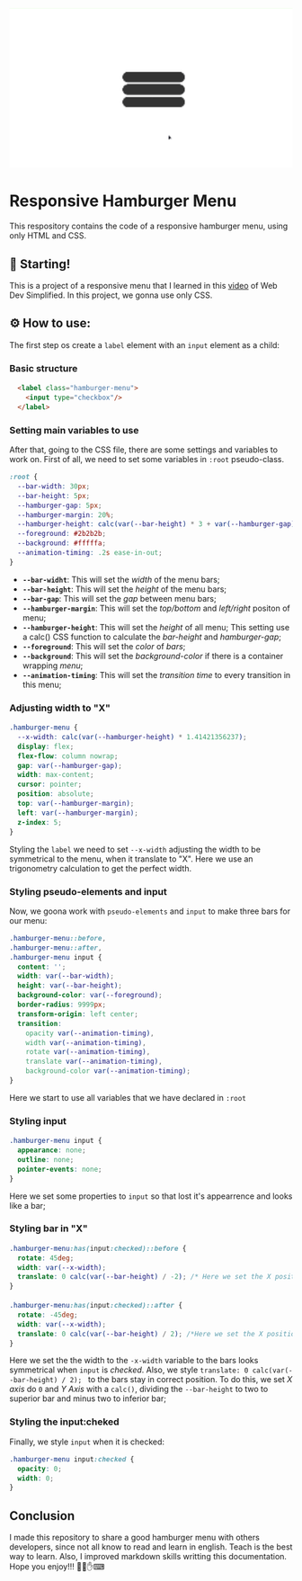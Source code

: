 ![Hamburger View](https://github.com/Mateus-A-Carvalho/responsive-hamburger-menu/blob/main/assets/public/giphy.gif)

# Responsive Hamburger Menu
This respository contains the code of a responsive hamburger menu, using only HTML and CSS. 

## 🚀 Starting!

This is a project of a responsive menu that I learned in this [video](https://www.youtube.com/watch?v=dAIVbLrAb_U&t=1082s) of Web Dev Simplified. In this project, we gonna use only CSS. 

## ⚙ How to use:
The first step os create a `label` element with an `input` element as a child:

### Basic structure

```html
  <label class="hamburger-menu">
    <input type="checkbox"/>
  </label>
```

### Setting main variables to use
After that, going to the CSS file, there are some settings and variables to work on. First of all, we need to set some variables in `:root` pseudo-class.

```css
:root {
  --bar-width: 30px;
  --bar-height: 5px;
  --hamburger-gap: 5px;
  --hamburger-margin: 20%;
  --hamburger-height: calc(var(--bar-height) * 3 + var(--hamburger-gap) * 2);
  --foreground: #2b2b2b;
  --background: #fffffa;
  --animation-timing: .2s ease-in-out;
}
```

+ **`--bar-widht`**: This will set the _width_ of the menu bars;
+ **`--bar-height`**: This will set the _height_ of the menu bars;
+ **`--bar-gap`**: This will set the _gap_ between menu bars;
+ **`--hamburger-margin`**: This will set the _top/bottom_ and _left/right_ positon of menu;
+ **`--hamburger-height`**: This will set the _height_ of all menu; This setting use a calc() CSS function to calculate the _bar-height_ and _hamburger-gap_;
 + **`--foreground`**: This will set the _color_ of _bars_;
 + **`--background`**: This will set the _background-color_ if there is a container wrapping _menu_;
 + **`--animation-timing`**: This will set the _transition time_ to every transition in this menu;
  
### Adjusting width to "X"
  
```css
.hamburger-menu {
  --x-width: calc(var(--hamburger-height) * 1.41421356237);
  display: flex;
  flex-flow: column nowrap;
  gap: var(--hamburger-gap);
  width: max-content;
  cursor: pointer;
  position: absolute;
  top: var(--hamburger-margin);
  left: var(--hamburger-margin);
  z-index: 5;
}
```

Styling the `label` we need to set `--x-width` adjusting the width to be symmetrical to the menu, when it translate to "X". Here we use an trigonometry calculation to get the perfect width.

### Styling pseudo-elements and input

Now, we goona work with `pseudo-elements` and `input` to make three bars for our menu:

```css
.hamburger-menu::before,
.hamburger-menu::after,
.hamburger-menu input {
  content: '';
  width: var(--bar-width);
  height: var(--bar-height);
  background-color: var(--foreground);
  border-radius: 9999px;
  transform-origin: left center;
  transition: 
    opacity var(--animation-timing), 
    width var(--animation-timing),
    rotate var(--animation-timing),
    translate var(--animation-timing),
    background-color var(--animation-timing);
}
```

Here we start to use all variables that we have declared in `:root`

### Styling input

```css
.hamburger-menu input {
  appearance: none;
  outline: none;
  pointer-events: none;
}
```

Here we set some properties to `input` so that lost it's appearrence and looks like a bar;


### Styling bar in "X" 

```css
.hamburger-menu:has(input:checked)::before {
  rotate: 45deg;
  width: var(--x-width); 
  translate: 0 calc(var(--bar-height) / -2); /* Here we set the X position to zero and calculate the height bar and divides for minus two so that before pseudoelement up */
}

.hamburger-menu:has(input:checked)::after {
  rotate: -45deg;
  width: var(--x-width); 
  translate: 0 calc(var(--bar-height) / 2); /*Here we set the X position to zero and calculate the height bar and divides for two so that before pseudoelement down */
}
```

Here we set the the width to the `-x-width` variable to the bars looks symmetrical when `input` is _checked_. Also, we style `translate: 0 calc(var(--bar-height) / 2); ` to the bars stay in correct position. To do this, we set _X axis_ do `0` and _Y Axis_ with a `calc()`, dividing the `--bar-height` to two to superior bar and minus two to inferior bar;

### Styling the input:cheked

Finally, we style `input` when it is checked:

```css
.hamburger-menu input:checked {
  opacity: 0;
  width: 0;
}
```

## Conclusion
I made this repository to share a good hamburger menu with others developers, since not all know to read and learn in english. Teach is the best way to learn. Also, I improved markdown skills writting this documentation. Hope you enjoy!!! 🧑‍💻✋⌨